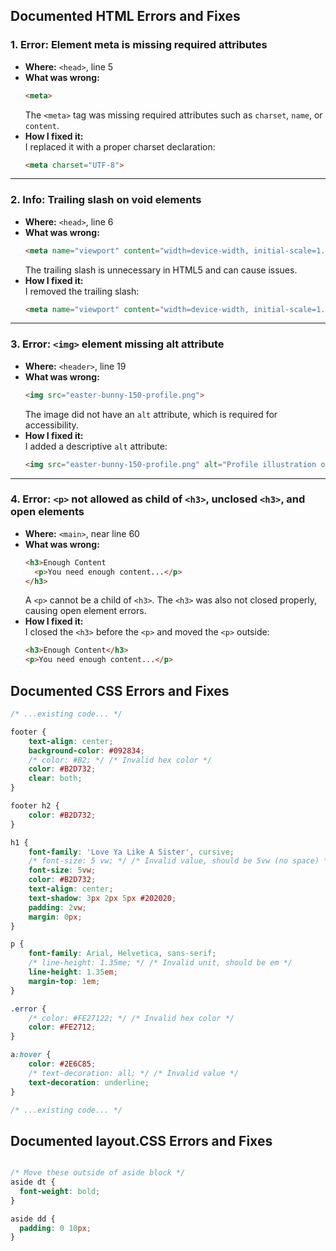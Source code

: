 ## Documented HTML Errors and Fixes

### 1. Error: Element meta is missing required attributes

- **Where:** `<head>`, line 5  
- **What was wrong:**  
  ```html
  <meta>
  ```
  The `<meta>` tag was missing required attributes such as `charset`, `name`, or `content`.
- **How I fixed it:**  
  I replaced it with a proper charset declaration:
  ```html
  <meta charset="UTF-8">
  ```

---

### 2. Info: Trailing slash on void elements

- **Where:** `<head>`, line 6  
- **What was wrong:**  
  ```html
  <meta name="viewport" content="width=device-width, initial-scale=1.0" />
  ```
  The trailing slash is unnecessary in HTML5 and can cause issues.
- **How I fixed it:**  
  I removed the trailing slash:
  ```html
  <meta name="viewport" content="width=device-width, initial-scale=1.0">
  ```

---

### 3. Error: `<img>` element missing alt attribute

- **Where:** `<header>`, line 19  
- **What was wrong:**  
  ```html
  <img src="easter-bunny-150-profile.png">
  ```
  The image did not have an `alt` attribute, which is required for accessibility.
- **How I fixed it:**  
  I added a descriptive `alt` attribute:
  ```html
  <img src="easter-bunny-150-profile.png" alt="Profile illustration of the Easter Bunny">
  ```

---

### 4. Error: `<p>` not allowed as child of `<h3>`, unclosed `<h3>`, and open elements

- **Where:** `<main>`, near line 60  
- **What was wrong:**  
  ```html
  <h3>Enough Content
    <p>You need enough content...</p>
  </h3>
  ```
  A `<p>` cannot be a child of `<h3>`. The `<h3>` was also not closed properly, causing open element errors.
- **How I fixed it:**  
  I closed the `<h3>` before the `<p>` and moved the `<p>` outside:
  ```html
  <h3>Enough Content</h3>
  <p>You need enough content...</p>
  ```

## Documented CSS Errors and Fixes

```css
/* ...existing code... */

footer {
    text-align: center;
    background-color: #092834;
    /* color: #B2; */ /* Invalid hex color */
    color: #B2D732;
    clear: both;
}

footer h2 {
    color: #B2D732;
}

h1 {
    font-family: 'Love Ya Like A Sister', cursive;
    /* font-size: 5 vw; */ /* Invalid value, should be 5vw (no space) */
    font-size: 5vw;
    color: #B2D732;
    text-align: center;
    text-shadow: 3px 2px 5px #202020;
    padding: 2vw;
    margin: 0px;
}

p {
    font-family: Arial, Helvetica, sans-serif;
    /* line-height: 1.35me; */ /* Invalid unit, should be em */
    line-height: 1.35em;
    margin-top: 1em;
}

.error {
    /* color: #FE27122; */ /* Invalid hex color */
    color: #FE2712;
}

a:hover {
    color: #2E6C85;
    /* text-decoration: all; */ /* Invalid value */
    text-decoration: underline;
}

/* ...existing code... */
```

## Documented layout.CSS Errors and Fixes

```css

/* Move these outside of aside block */
aside dt {
  font-weight: bold;
}

aside dd {
  padding: 0 10px;
}